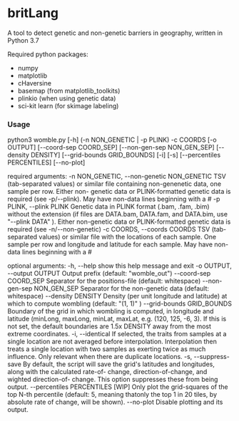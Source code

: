 # britLang
A tool to detect genetic and non-genetic barriers in geography, written in Python 3.7

Required python packages:
* numpy 
* matplotlib
* cHaversine
* basemap  (from matplotlib_toolkits)
* plinkio  (when using genetic data)
* sci-kit learn (for skimage labeling)

### Usage
  python3 womble.py [-h] (-n NON_GENETIC | -p PLINK) -c COORDS
                    [-o OUTPUT] [--coord-sep COORD_SEP]
                    [--non-gen-sep NON_GEN_SEP] [--density DENSITY]
                    [--grid-bounds GRID_BOUNDS] [-i] [-s]
                    [--percentiles PERCENTILES] [--no-plot]

required arguments:
  -n NON_GENETIC, --non-genetic NON_GENETIC
                        TSV (tab-separated values) or similar file containing
                        non-genenetic data, one sample per row. Either non-
                        genetic data or PLINK-formatted genetic data is
                        required (see -p/--plink). May have non-data lines
                        beginning with a #
  -p PLINK, --plink PLINK
                        Genetic data in PLINK format (.bam, .fam, .bim)
                        without the extension (if files are DATA.bam,
                        DATA.fam, and DATA.bim, use "--plink DATA" ). Either
                        non-genetic data or PLINK-formatted genetic data is
                        required (see -n/--non-genetic)
  -c COORDS, --coords COORDS
                        TSV (tab-separated values) or similar file with the
                        locations of each sample. One sample per row and
                        longitude and latitude for each sample. May have non-
                        data lines beginning with a #

optional arguments:
  -h, --help            show this help message and exit
  -o OUTPUT, --output OUTPUT
                        Output prefix (default: "womble_out")
  --coord-sep COORD_SEP
                        Separator for the positions-file (default: whitespace)
  --non-gen-sep NON_GEN_SEP
                        Separator for the non-genetic data (default:
                        whitespace)
  --density DENSITY     Density (per unit longitude and latitude) at which to
                        compute wombling (default: "(1, 1)" )
  --grid-bounds GRID_BOUNDS
                        Boundary of the grid in which wombling is computed, in
                        longitude and latitude (minLong, maxLong, minLat,
                        maxLat, e.g. (120, 125, -6, 3). If this is not set,
                        the default boundaries are 1.5x DENSITY away from the
                        most extreme coordinates.
  -i, --identical       If selected, the traits from samples at a single
                        location are not averaged before interpolation.
                        Interpolation then treats a single location with two
                        samples as exerting twice as much influence. Only
                        relevant when there are duplicate locations.
  -s, --suppress-save   By default, the script will save the grid's latitudes
                        and longitudes, along with the calculated rate-of-
                        change, direction-of-change, and wighted direction-of-
                        change. This option suppresses these from being
                        output.
  --percentiles PERCENTILES
                        [WIP] Only plot the grid-squares of the top N-th
                        percentile (default: 5, meaning thatonly the top 1 in
                        20 tiles, by absolute rate of change, will be shown).
  --no-plot             Disable plotting and its output.

